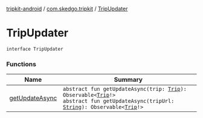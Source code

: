 [tripkit-android](../../index.md) / [com.skedgo.tripkit](../index.md) / [TripUpdater](./index.md)

# TripUpdater

`interface TripUpdater`

### Functions

| Name | Summary |
|---|---|
| [getUpdateAsync](get-update-async.md) | `abstract fun getUpdateAsync(trip: `[`Trip`](../../com.skedgo.tripkit.routing/-trip/index.md)`): Observable<`[`Trip`](../../com.skedgo.tripkit.routing/-trip/index.md)`!>`<br>`abstract fun getUpdateAsync(tripUrl: `[`String`](https://kotlinlang.org/api/latest/jvm/stdlib/kotlin/-string/index.html)`): Observable<`[`Trip`](../../com.skedgo.tripkit.routing/-trip/index.md)`!>` |
